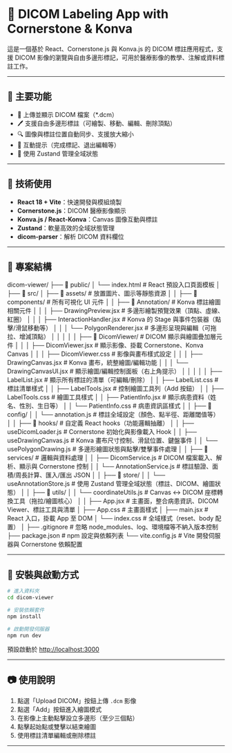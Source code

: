 # 🦷 DICOM Labeling App with Cornerstone & Konva

這是一個基於 React、Cornerstone.js 與 Konva.js 的 DICOM 標註應用程式，支援 DICOM 影像的瀏覽與自由多邊形標記，可用於醫療影像的教學、注解或資料標註工作。

---

## 📌 主要功能

* 📂 上傳並顯示 DICOM 檔案（\*.dcm）
* 🖊️ 支援自由多邊形標註（可繪製、移動、編輯、刪除頂點）
* 🔍 圖像與標註位置自動同步、支援放大縮小
* 💬 互動提示（完成標記、退出編輯等）
* 🧠 使用 Zustand 管理全域狀態

---

## 🔧 技術使用

* **React 18 + Vite**：快速開發與模組燒製
* **Cornerstone.js**：DICOM 醫療影像顯示
* **Konva.js / React-Konva**：Canvas 圖像互動與標註
* **Zustand**：軟量高效的全域狀態管理
* **dicom-parser**：解析 DICOM 資料欄位

---

## 📁 專案結構

dicom-viewer/
├── 📁 public/
│   └── index.html                # React 預設入口頁面模板
│
├── 📁 src/
│   ├── 📁 assets/                # 放置圖片、圖示等靜態資源
│
│   ├── 📁 components/            # 所有可視化 UI 元件
│   │   ├── 📁 Annotation/        # Konva 標註繪圖相關元件
│   │   │   ├── DrawingPreview.jsx       # 多邊形繪製預覽效果（頂點、虛線、紅圈）
│   │   │   ├── InteractionHandler.jsx   # Konva 的 Stage 與事件包裝器（點擊/滑鼠移動等）
│   │   │   └── PolygonRenderer.jsx      # 多邊形呈現與編輯（可拖拉、增減頂點）
│   │   │
│   │   ├── 📁 DicomViewer/       # DICOM 顯示與繪圖疊加層元件
│   │   │   ├── DicomViewer.jsx         # 顯示影像、掛載 Cornerstone、Konva Canvas
│   │   │   ├── DicomViewer.css         # 影像與畫布樣式設定
│   │   │   ├── DrawingCanvas.jsx       # Konva 畫布，統整繪圖/編輯功能
│   │   │   └── DrawingCanvasUI.jsx     # 顯示繪圖/編輯控制面板（右上角提示）
│   │   │
│   │   ├── LabelList.jsx         # 顯示所有標註的清單（可編輯/刪除）
│   │   ├── LabelList.css         # 標註清單樣式
│   │   ├── LabelTools.jsx        # 控制繪圖工具列（Add 按鈕）
│   │   ├── LabelTools.css        # 繪圖工具樣式
│   │   ├── PatientInfo.jsx       # 顯示病患資料（姓名、性別、生日等）
│   │   └── PatientInfo.css       # 病患資訊區樣式
│
│   ├── 📁 config/
│   │   └── annotation.js         # 標註全域設定（顏色、點半徑、距離閾值等）
│
│   ├── 📁 hooks/                 # 自定義 React hooks（功能邏輯抽離）
│   │   ├── useDicomLoader.js        # Cornerstone 初始化與影像載入 Hook
│   │   ├── useDrawingCanvas.js     # Konva 畫布尺寸控制、滑鼠位置、鍵盤事件
│   │   └── usePolygonDrawing.js    # 多邊形繪圖狀態與點擊/雙擊事件處理
│
│   ├── 📁 services/              # 邏輯與資料處理
│   │   ├── DicomService.js          # DICOM 檔案載入、解析、顯示與 Cornerstone 控制
│   │   └── AnnotationService.js     # 標註驗證、面積/周長計算、匯入/匯出 JSON
│
│   ├── 📁 store/
│   │   └── useAnnotationStore.js    # 使用 Zustand 管理全域狀態（標註、DICOM、繪圖狀態）
│
│   ├── 📁 utils/
│   │   └── coordinateUtils.js       # Canvas <-> DICOM 座標轉換工具（拖拉/繪圖核心）
│
│   ├── App.jsx                  # 主畫面，整合病患資訊、DICOM Viewer、標註工具與清單
│   ├── App.css                  # 主畫面樣式
│   ├── main.jsx                 # React 入口，掛載 App 至 DOM
│   └── index.css               # 全域樣式（reset、body 配置）
│
├── .gitignore                  # 忽略 node_modules、log、環境檔等不納入版本控制
├── package.json                # npm 設定與依賴列表
└── vite.config.js              # Vite 開發伺服器與 Cornerstone 依賴配置


---

## 🚀 安裝與啟動方式

```bash
# 進入資料夾
cd dicom-viewer

# 安裝依賴套件
npm install

# 啟動開發伺服器
npm run dev
```

預設啟動於 [http://localhost:3000](http://localhost:3000)

---

## 📷 使用說明

1. 點選「Upload DICOM」按鈕上傳 `.dcm` 影像
2. 點選「Add」按鈕進入繪圖模式
3. 在影像上主動點擊設立多邊形（至少三個點）
4. 點擊起始點或雙擊以結束繪圖
5. 使用標註清單編輯或刪除標註

---




